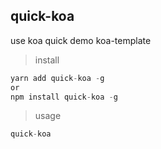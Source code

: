 ## quick-koa

use koa quick demo koa-template

> install
```js
yarn add quick-koa -g
or 
npm install quick-koa -g
```
> usage

```js
quick-koa
```